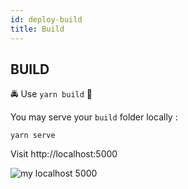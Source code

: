 ```yaml
---
id: deploy-build
title: Build
---
```


## BUILD

🚔 Use `yarn build` 🚓

You may serve your `build` folder locally :

`yarn serve`

Visit http://localhost:5000


![my localhost 5000](https://cdn.filestackcontent.com/compress/5AvmoO3RL2CDma7TgFMl)
